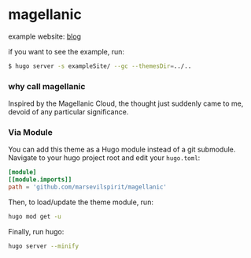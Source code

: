 # magellanic

example website: [blog](https://blog.marsevilspirit.com)

if you want to see the example, run:

```sh
$ hugo server -s exampleSite/ --gc --themesDir=../..
```

### why call magellanic

Inspired by the Magellanic Cloud, the thought just suddenly came to me, devoid of any particular significance.

### Via Module

You can add this theme as a Hugo module instead of a git submodule.
Navigate to your hugo project root and edit your `hugo.toml`:

```toml
[module]
[[module.imports]]
path = 'github.com/marsevilspirit/magellanic'
```

Then, to load/update the theme module, run:

```sh
hugo mod get -u
```

Finally, run hugo:

```sh
hugo server --minify
```
